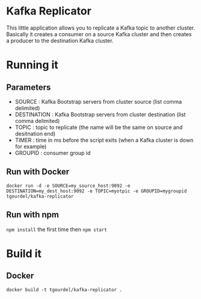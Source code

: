 # Kafka Replicator

This little application allows you to replicate a Kafka topic to another cluster. Basically it creates a consumer on a source Kafka cluster and then creates a producer to the destination Kafka cluster. 

# Running it

## Parameters

- SOURCE : Kafka Bootstrap servers from cluster source (list comma delimited)
- DESTINATION : Kafka Bootstrap servers from cluster destination (list comma delimited)
- TOPIC : topic to replicate (the name will be the same on source and desitnation end)
- TIMER : time in ms before the script exits (when a Kafka cluster is down for example)
- GROUPID : consumer group id


## Run with Docker

`docker run -d -e SOURCE=my_source_host:9092 -e DESTINATION=my_dest_host:9092 -e TOPIC=myotpic -e GROUPID=mygroupid tgourdel/kafka-replicator`

## Run with npm

`npm install` the first time
then `npm start`

# Build it

## Docker

`docker build -t tgourdel/kafka-replicator .`
